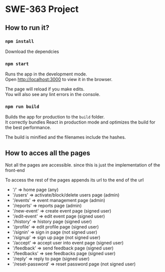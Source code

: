 # SWE-363 Project

## How to run it?

### `npm install`

Download the dependcies

### `npm start`

Runs the app in the development mode.<br />
Open [http://localhost:3000](http://localhost:3000) to view it in the browser.

The page will reload if you make edits.<br />
You will also see any lint errors in the console.


### `npm run build`

Builds the app for production to the `build` folder.<br />
It correctly bundles React in production mode and optimizes the build for the best performance.

The build is minified and the filenames include the hashes.<br />

## How to acces all the pages

Not all the pages are accessible. since this is just the implementation of the front-end

To access the rest of the pages appends its url to the end of the url

- '/' => home page (any)
- '/users' => activate/block/delete users page (admin)
- '/events' => event management page (admin)
- '/reports' => reports page (admin)
- '/new-event' => create event page (signed user)
- '/edit-event' => edit event page (signed user)
- '/history' => history page (signed user)
- '/profile' => edit profile page (signed user)
- '/signin' => sign in page (not signed user)
- '/signup' => sign up page (not signed user)
- '/accept' => accept user into event page  (signed user)
- '/feedback' => send feedback page  (signed user)
- '/feedbacks' => see feedbacks page  (signed user)
- '/reply' => reply to page  (signed user)
- '/reset-password' => reset password page  (not signed user)

